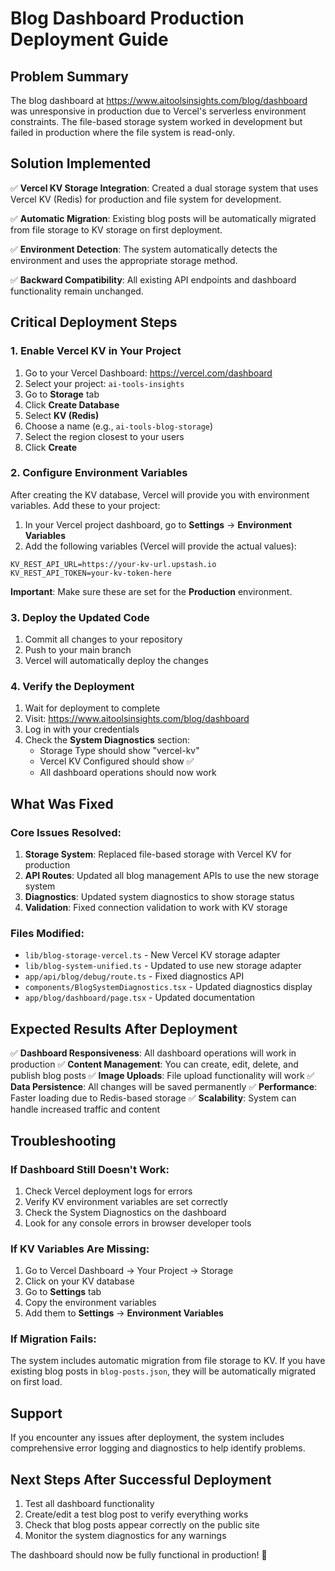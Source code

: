 # Blog Dashboard Production Deployment Guide

## Problem Summary
The blog dashboard at https://www.aitoolsinsights.com/blog/dashboard was unresponsive in production due to Vercel's serverless environment constraints. The file-based storage system worked in development but failed in production where the file system is read-only.

## Solution Implemented
✅ **Vercel KV Storage Integration**: Created a dual storage system that uses Vercel KV (Redis) for production and file system for development.

✅ **Automatic Migration**: Existing blog posts will be automatically migrated from file storage to KV storage on first deployment.

✅ **Environment Detection**: The system automatically detects the environment and uses the appropriate storage method.

✅ **Backward Compatibility**: All existing API endpoints and dashboard functionality remain unchanged.

## Critical Deployment Steps

### 1. Enable Vercel KV in Your Project
1. Go to your Vercel Dashboard: https://vercel.com/dashboard
2. Select your project: `ai-tools-insights`
3. Go to **Storage** tab
4. Click **Create Database**
5. Select **KV (Redis)**
6. Choose a name (e.g., `ai-tools-blog-storage`)
7. Select the region closest to your users
8. Click **Create**

### 2. Configure Environment Variables
After creating the KV database, Vercel will provide you with environment variables. Add these to your project:

1. In your Vercel project dashboard, go to **Settings** → **Environment Variables**
2. Add the following variables (Vercel will provide the actual values):

```
KV_REST_API_URL=https://your-kv-url.upstash.io
KV_REST_API_TOKEN=your-kv-token-here
```

**Important**: Make sure these are set for the **Production** environment.

### 3. Deploy the Updated Code
1. Commit all changes to your repository
2. Push to your main branch
3. Vercel will automatically deploy the changes

### 4. Verify the Deployment
1. Wait for deployment to complete
2. Visit: https://www.aitoolsinsights.com/blog/dashboard
3. Log in with your credentials
4. Check the **System Diagnostics** section:
   - Storage Type should show "vercel-kv"
   - Vercel KV Configured should show ✅
   - All dashboard operations should now work

## What Was Fixed

### Core Issues Resolved:
1. **Storage System**: Replaced file-based storage with Vercel KV for production
2. **API Routes**: Updated all blog management APIs to use the new storage system
3. **Diagnostics**: Updated system diagnostics to show storage status
4. **Validation**: Fixed connection validation to work with KV storage

### Files Modified:
- `lib/blog-storage-vercel.ts` - New Vercel KV storage adapter
- `lib/blog-system-unified.ts` - Updated to use new storage adapter
- `app/api/blog/debug/route.ts` - Fixed diagnostics API
- `components/BlogSystemDiagnostics.tsx` - Updated diagnostics display
- `app/blog/dashboard/page.tsx` - Updated documentation

## Expected Results After Deployment

✅ **Dashboard Responsiveness**: All dashboard operations will work in production
✅ **Content Management**: You can create, edit, delete, and publish blog posts
✅ **Image Uploads**: File upload functionality will work
✅ **Data Persistence**: All changes will be saved permanently
✅ **Performance**: Faster loading due to Redis-based storage
✅ **Scalability**: System can handle increased traffic and content

## Troubleshooting

### If Dashboard Still Doesn't Work:
1. Check Vercel deployment logs for errors
2. Verify KV environment variables are set correctly
3. Check the System Diagnostics on the dashboard
4. Look for any console errors in browser developer tools

### If KV Variables Are Missing:
1. Go to Vercel Dashboard → Your Project → Storage
2. Click on your KV database
3. Go to **Settings** tab
4. Copy the environment variables
5. Add them to **Settings** → **Environment Variables**

### If Migration Fails:
The system includes automatic migration from file storage to KV. If you have existing blog posts in `blog-posts.json`, they will be automatically migrated on first load.

## Support
If you encounter any issues after deployment, the system includes comprehensive error logging and diagnostics to help identify problems.

## Next Steps After Successful Deployment
1. Test all dashboard functionality
2. Create/edit a test blog post to verify everything works
3. Check that blog posts appear correctly on the public site
4. Monitor the system diagnostics for any warnings

The dashboard should now be fully functional in production! 🎉
